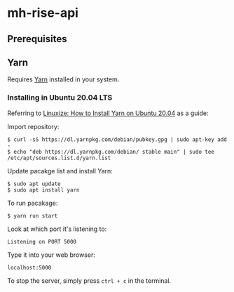 # mh-rise-api

## Prerequisites

## Yarn
Requires [Yarn](https://yarnpkg.com/) installed in your system.

### Installing in Ubuntu 20.04 LTS
Referring to [Linuxize: How to Install Yarn on Ubuntu 20.04](https://linuxize.com/post/how-to-install-yarn-on-ubuntu-20-04/) as a guide:

Import repository:
```
$ curl -sS https://dl.yarnpkg.com/debian/pubkey.gpg | sudo apt-key add -
$ echo "deb https://dl.yarnpkg.com/debian/ stable main" | sudo tee /etc/apt/sources.list.d/yarn.list
```

Update pacakge list and install Yarn:
```
$ sudo apt update
$ sudo apt install yarn
```
To run pacakage:
```
$ yarn run start
```

Look at which port it's listening to:
```
Listening on PORT 5000
```
Type it into your web browser:
```
localhost:5000
```

To stop the server, simply press `ctrl + c` in the terminal.
